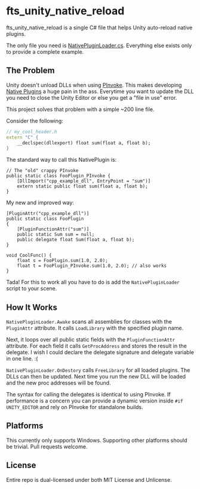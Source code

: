 # fts_unity_native_reload

fts_unity_native_reload is a single C# file that helps Unity auto-reload native plugins.

The only file you need is [NativePluginLoader.cs](NativeReloadUnityProject/Assets/fts_native_plugin_reloader/Scripts/NativePluginLoader.cs). Everything else exists only to provide a complete example.

## The Problem
Unity doesn't unload DLLs when using [PInvoke](https://docs.microsoft.com/en-us/cpp/dotnet/how-to-call-native-dlls-from-managed-code-using-pinvoke?view=vs-2019). This makes developing [Native Plugins](https://docs.unity3d.com/Manual/NativePlugins.html) a huge pain in the ass. Everytime you want to update the DLL you need to close the Unity Editor or else you get a "file in use" error.

This project solves that problem with a simple ~200 line file.

Consider the following:

``` C++
// my_cool_header.h
extern "C" {
    __declspec(dllexport) float sum(float a, float b);
}
```

The standard way to call this NativePlugin is:

``` Csharp
// The "old" crappy PInvoke
public static class FooPlugin_PInvoke {
    [DllImport("cpp_example_dll", EntryPoint = "sum")]
    extern static public float sum(float a, float b);
}
```

My new and improved way:

``` Csharp
[PluginAttr("cpp_example_dll")]
public static class FooPlugin
{
    [PluginFunctionAttr("sum")] 
    public static Sum sum = null;
    public delegate float Sum(float a, float b);
}

void CoolFunc() {
    float s = FooPlugin.sum(1.0, 2.0);
    float t = FooPlugin_PInvoke.sum(1.0, 2.0); // also works
}
```

Tada! For this to work all you have to do is add the `NativePluginLoader` script to your scene.

## How It Works
`NativePluginLoader.Awake` scans all assemblies for classes with the `PluginAttr` attribute. It calls `LoadLibrary` with the specified plugin name.

Next, it loops over all public static fields with the `PluginFunctionAttr` attribute. For each field it calls `GetProcAddress` and stores the result in the delegate. I wish I could declare the delegate signature and delegate variable in one line. :(

`NativePluginLoader.OnDestory` calls `FreeLibrary` for all loaded plugins. The DLLs can then be updated. Next time you run the new DLL will be loaded and the new proc addresses will be found.

The syntax for calling the delegates is identical to using PInvoke. If performance is a concern you can provide a dynamic version inside `#if UNITY_EDITOR` and rely on PInvoke for standalone builds.

## Platforms
This currently only supports Windows. Supporting other platforms should be trivial. Pull requests welcome.

## License
Entire repo is dual-licensed under both MIT License and Unlicense.